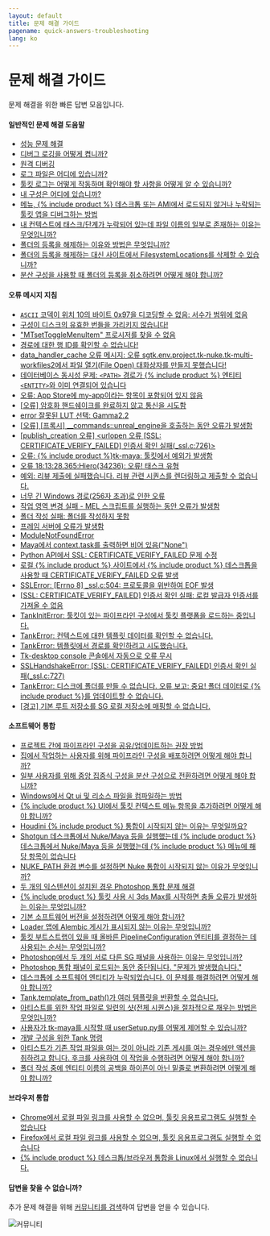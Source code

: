 ```yaml
---
layout: default
title: 문제 해결 가이드
pagename: quick-answers-troubleshooting
lang: ko
---
```


문제 해결 가이드
===

문제 해결을 위한 빠른 답변 모음입니다.

#### 일반적인 문제 해결 도움말

- [성능 문제 해결](./troubleshooting/performance-troubleshooting.md)
- [디버그 로깅을 어떻게 켭니까?](./troubleshooting/turn-debug-logging-on.md)
- [원격 디버깅](https://community.shotgridsoftware.com/t/remote-debugging/3869)
- [로그 파일은 어디에 있습니까?](./troubleshooting/where-are-my-log-files.md)
- [툴킷 로그는 어떻게 작동하며 확인해야 할 사항을 어떻게 알 수 있습니까?](https://community.shotgridsoftware.com/t/how-do-the-toolkit-logs-work-and-how-do-i-know-which-one-to-look-at/6721)
- [내 구성은 어디에 있습니까?](https://community.shotgridsoftware.com/t/ive-asked-a-client-for-their-config-but-they-dont-know-where-it-is/6729)
- [메뉴, {% include product %} 데스크톱 또는 AMI에서 로드되지 않거나 누락되는 툴킷 앱을 디버그하는 방법](https://community.shotgridsoftware.com/t/how-to-debug-toolkit-apps-not-loading-showing-up-missing-in-the-menus-shotgun-desktop-or-the-amis/6739)
- [내 컨텍스트에 태스크/단계가 누락되어 있는데 파일 이름의 일부로 존재하는 이유는 무엇입니까?](./troubleshooting/context-missing-task-step.md)
- [폴더의 등록을 해제하는 이유와 방법은 무엇입니까?](https://community.shotgridsoftware.com/t/toolkit-episode-sequence-shot-task/4604)
- [폴더의 등록을 해제하는 대신 사이트에서 FilesystemLocations를 삭제할 수 있습니까?](https://community.shotgridsoftware.com/t/unregistering-folders-in-tank-vs-moving-file-system-locations-to-trash/536)
- [분산 구성을 사용할 때 폴더의 등록을 취소하려면 어떻게 해야 합니까?](https://community.shotgridsoftware.com/t/how-can-i-unregister-folders-when-using-a-distributed-config)

#### 오류 메시지 지침
- [`ASCII` 코덱이 위치 10의 바이트 0x97을 디코딩할 수 없음: 서수가 범위에 없음](/troubleshooting/ascii-error-message.md)
- [구성이 디스크의 유효한 번들을 가리키지 않습니다!](./troubleshooting/configurations-does-not-point-to-valid-bundle-on-disk.md)
- ["MTsetToggleMenuItem" 프로시저를 찾을 수 없음](/troubleshooting/mtsettogglemenuitem-error-message.md)
- [경로에 대한 행 ID를 확인할 수 없습니다!](./troubleshooting/row-id-error-message.md)
- [data_handler_cache 오류 메시지: 오류 sgtk.env.project.tk-nuke.tk-multi-workfiles2에서 파일 열기(File Open) 대화상자를 만들지 못했습니다!](./troubleshooting/data-handler-cache-error-message.md)
- [데이터베이스 동시성 문제: `<PATH>` 경로가 {% include product %} 엔티티 `<ENTITY>`와 이미 연결되어 있습니다](./troubleshooting/path-associated-error-message.md)
- [오류: App Store에 my-app이라는 항목이 포함되어 있지 않음](/troubleshooting/myapp-appstore-error-message.md)
- [[오류] 암호화 핸드쉐이크를 완료하지 않고 통신을 시도함](./troubleshooting/encryption-handshake-error-message.md)
- [error 잘못된 LUT 선택: Gamma2.2](/troubleshooting/invalid-lut-error-message.md)
- [[오류] [프록시] __commands::unreal_engine을 호출하는 동안 오류가 발생함](/troubleshooting/unreal-proxy-error-message.md)
- [[publish_creation 오류] <urlopen 오류 [SSL: CERTIFICATE_VERIFY_FAILED] 인증서 확인 실패(_ssl.c:726)>](/troubleshooting/publish-certificate-fail-error-message.md)
- [오류: {% include product %}tk-maya: 툴킷에서 예외가 발생함](/troubleshooting/tk-maya-exception-error-message.md)
- [오류 18:13:28.365:Hiero(34236): 오류! 태스크 유형](/troubleshooting/hiero-task-type-error-message.md)
- [예외: 리뷰 제출에 실패했습니다. 리뷰 관련 시퀀스를 렌더링하고 제출할 수 없습니다.](./troubleshooting/review-submission-error-message.md)
- [너무 긴 Windows 경로(256자 초과)로 인한 오류](/troubleshooting/paths-long-error-message.md)
- [작업 영역 변경 실패 - MEL 스크립트를 실행하는 동안 오류가 발생함](/troubleshooting/error-during-execution-mel-script.md)
- [폴더 작성 실패: 폴더를 작성하지 못함](/troubleshooting/folder-creation-aborded.md)
- [프레임 서버에 오류가 발생함](./troubleshooting/frame-server-error.md)
- [ModuleNotFoundError](/troubleshooting/modulenotfounderror-error.md)
- [Maya에서 context.task를 출력하면 비어 있음("None")](/troubleshooting/maya-context-task-empty-none-error.md)
- [Python API에서 SSL: CERTIFICATE_VERIFY_FAILED 문제 수정](./troubleshooting/fix-ssl-certificate-verify-failed.md)
- [로컬 {% include product %} 사이트에서 {% include product %} 데스크톱을 사용할 때 CERTIFICATE_VERIFY_FAILED 오류 발생](/troubleshooting/certificate-fail-local-error-message.md)
- [SSLError: [Errno 8] _ssl.c:504: 프로토콜을 위반하여 EOF 발생](/troubleshooting/eof-occurred-violation-protocol-tls.md)
- [[SSL: CERTIFICATE_VERIFY_FAILED] 인증서 확인 실패: 로컬 발급자 인증서를 가져올 수 없음](/troubleshooting/unable-to-get-local-issuer-certificate-error.md)
- [TankInitError: 툴킷이 있는 파이프라인 구성에서 툴킷 플랫폼을 로드하는 중입니다.](/troubleshooting/tankinit-error-pipeline-config-location.md)
- [TankError: 컨텍스트에 대한 템플릿 데이터를 확인할 수 없습니다.](/troubleshooting/tankerror-cannot-resolve-template-data-error.md)
- [TankError: 템플릿에서 경로를 확인하려고 시도했습니다.](/troubleshooting/tankerror-tried-to-resolve-a-path.md)
- [Tk-desktop console 콘솔에서 자동으로 오류 무시](/troubleshooting/tk-desktop-console-silently-ignoring-errors.md)
- [SSLHandshakeError: [SSL: CERTIFICATE_VERIFY_FAILED] 인증서 확인 실패(_ssl.c:727)](/troubleshooting/sslhandshakeerror-ssl-certificate-verify-failed.md)
- [TankError: 디스크에 폴더를 만들 수 없습니다. 오류 보고: 중요! 폴더 데이터로 {% include product %}를 업데이트할 수 없습니다.](./troubleshooting/could-not-update-with-folder-data.md)
- [[경고] 기본 루트 저장소를 SG 로컬 저장소에 매핑할 수 없습니다.](/troubleshooting/storage-root-primary-error-message.md)


#### 소프트웨어 통합
- [프로젝트 간에 파이프라인 구성을 공유/업데이트하는 권장 방법](https://community.shotgridsoftware.com/t/recommended-way-to-share-update-pipeline-configurations-between-projects/5609)
- [집에서 작업하는 사용자를 위해 파이프라인 구성을 배포하려면 어떻게 해야 합니까?](https://community.shotgridsoftware.com/t/distributing-your-pipeline-configuration-to-users-working-from-home/7910)
- [일부 사용자를 위해 중앙 집중식 구성을 분산 구성으로 전환하려면 어떻게 해야 합니까?](https://community.shotgridsoftware.com/t/turning-a-centralized-config-into-a-distributed-config-for-some-users/7744)
- [Windows에서 Qt ui 및 리소스 파일을 컴파일하는 방법](https://community.shotgridsoftware.com/t/how-to-compile-qt-ui-and-resource-files-on-windows/7099)
- [{% include product %} UI에서 툴킷 컨텍스트 메뉴 항목을 추가하려면 어떻게 해야 합니까?](https://community.shotgridsoftware.com/t/toolkit-context-menu-items/8426)
- [Houdini {% include product %} 통합이 시작되지 않는 이유는 무엇일까요?](./troubleshooting/houdini-integrations-not-starting.md)
- [Shotgun 데스크톱에서 Nuke/Maya 등을 실행했는데 {% include product %} 데스크톱에서 Nuke/Maya 등을 실행했는데 {% include product %} 메뉴에 해당 항목이 없습니다](./troubleshooting/menu-entries-missing-in-launched-dcc.md)
- [NUKE_PATH 환경 변수를 설정하면 Nuke 통합이 시작되지 않는 이유가 무엇입니까?](./troubleshooting/nuke-path-environment-variable.md)
- [두 개의 익스텐션이 설치된 경우 Photoshop 통합 문제 해결](./troubleshooting/two-photoshop-shotgun-extensions.md)
- [{% include product %} 툴킷 사용 시 3ds Max를 시작하면 충돌 오류가 발생하는 이유는 무엇입니까?](./troubleshooting/3dsmax-crashes-on-startup.md)
- [기본 소프트웨어 버전을 설정하려면 어떻게 해야 합니까?](https://community.shotgridsoftware.com/t/setting-a-default-software-version/1116)
- [Loader 앱에 Alembic 게시가 표시되지 않는 이유는 무엇입니까?](https://community.shotgridsoftware.com/t/why-is-the-loader-app-not-showing-my-alembic-publishes/906)
- [툴킷 부트스트랩이 있을 때 올바른 PipelineConfiguration 엔티티를 결정하는 데 사용되는 순서는 무엇입니까?](https://community.shotgridsoftware.com/t/when-toolkit-bootstraps-what-order-is-used-to-determine-the-correct-pipelineconfiguration-entity/7400)
- [Photoshop에서 두 개의 서로 다른 SG 패널을 사용하는 이유는 무엇입니까?](https://community.shotgridsoftware.com/t/why-do-i-get-two-different-sg-panels-in-photoshop/6976)
- [Photoshop 통합 패널이 로드되는 동안 중단됩니다. "문제가 발생했습니다."](https://community.shotgridsoftware.com/t/photoshop-integration-panel-is-stuck-loading-some-thing-went-wrong/6977)
- [데스크톱에 소프트웨어 엔티티가 누락되었습니다. 이 문제를 해결하려면 어떻게 해야 합니까?](https://community.shotgridsoftware.com/t/shotgun-deskop-missing-software-entities-help/858)
- [Tank.template_from_path()가 여러 템플릿을 반환할 수 없습니다.](https://community.shotgridsoftware.com/t/tank-template-from-path-cant-return-multiple-templates/614)
- [아티스트를 위한 작업 파일로 일련의 샷(전체 시퀀스)을 절차적으로 채우는 방법은 무엇입니까?](https://community.shotgridsoftware.com/t/create-first-maya-workfile/3029)
- [사용자가 tk-maya를 시작할 때 userSetup.py를 어떻게 제어할 수 있습니까?](https://community.shotgridsoftware.com/t/maya-usersetup-py/3993)
- [개발 구성을 위한 Tank 명령](https://community.shotgridsoftware.com/t/tank-command-for-dev-config/3373)
- [아티스트가 기존 작업 파일을 여는 것이 아니라 기존 게시를 여는 경우에만 액션을 취하려고 합니다. 후크를 사용하여 이 작업을 수행하려면 어떻게 해야 합니까?](https://community.shotgridsoftware.com/t/open-from-publish-in-tk-multi-workfiles2-scene-operation-hooks/352)
- [폴더 작성 중에 엔티티 이름의 공백을 하이픈이 아닌 밑줄로 변환하려면 어떻게 해야 합니까?](https://community.shotgridsoftware.com/t/how-do-i-convert-white-spaces-in-entity-names-to-underscores-and-not-hyphens-during-folder-creation/48)

#### 브라우저 통합
- [Chrome에서 로컬 파일 링크를 사용할 수 없으며, 툴킷 응용프로그램도 실행할 수 없습니다](./troubleshooting/cant-use-file-linking-toolkit-app-chrome.md)
- [Firefox에서 로컬 파일 링크를 사용할 수 없으며, 툴킷 응용프로그램도 실행할 수 없습니다](./troubleshooting/cant-use-file-linking-toolkit-app-firefox.md)
- [{% include product %} 데스크톱/브라우저 통합을 Linux에서 실행할 수 없습니다.](/troubleshooting/browser-integration-fails-linux.md)

#### 답변을 찾을 수 없습니까?
추가 문제 해결을 위해 [커뮤니티를 검색](https://community.shotgridsoftware.com)하여 답변을 얻을 수 있습니다.

![커뮤니티](images/search_community.gif)
